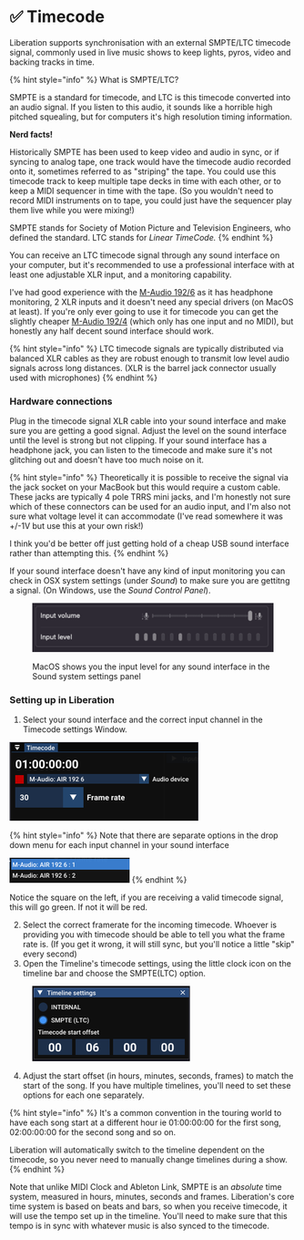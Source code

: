 # ✅ Timecode

Liberation supports synchronisation with an external SMPTE/LTC timecode signal, commonly used in live music shows to keep lights, pyros, video and backing tracks in time.

{% hint style="info" %}
What is SMPTE/LTC?&#x20;

SMPTE is a standard for timecode, and LTC is this timecode converted into an audio signal. If you listen to this audio, it sounds like a horrible high pitched squealing, but for computers it's high resolution timing information.&#x20;

**Nerd facts!**

Historically SMPTE has been used to keep video and audio in sync, or if syncing to analog tape, one track would have the timecode audio recorded onto it, sometimes referred to as "striping" the tape. You could use this timecode track to keep multiple tape decks in time with each other, or to keep a MIDI sequencer in time with the tape. (So you wouldn't need to record MIDI instruments on to tape, you could just have the sequencer play them live while you were mixing!)

SMPTE stands for Society of Motion Picture and Television Engineers, who defined the standard. LTC stands for _Linear TimeCode._&#x20;
{% endhint %}

You can receive an LTC timecode signal through any sound interface on your computer, but it's recommended to use a professional interface with at least one adjustable XLR input, and a monitoring capability.&#x20;

I've had good experience with the [M-Audio 192/6](https://www.m-audio.com/audio-midi-interfaces/air-192-6.html) as it has headphone monitoring, 2 XLR inputs and it doesn't need any special drivers (on MacOS at least).  If you're only ever going to use it for timecode you can get the slightly cheaper [M-Audio 192/4](https://www.m-audio.com/audio-midi-interfaces/air-192-4.html) (which only has one input and no MIDI), but honestly any half decent sound interface should work.&#x20;

{% hint style="info" %}
LTC timecode signals are typically distributed via balanced XLR cables as they are robust enough to transmit low level audio signals across long distances. (XLR is the barrel jack connector usually used with microphones)
{% endhint %}

### Hardware connections

Plug in the timecode signal XLR cable into your sound interface and make sure you are getting a good signal. Adjust the level on the sound interface until the level is strong but not clipping. If your sound interface has a headphone jack, you can listen to the timecode and make sure it's not glitching out and doesn't have too much noise on it.&#x20;

{% hint style="info" %}
Theoretically it is possible to receive the signal via the jack socket on your MacBook but this would require a custom cable. These jacks are typically 4 pole TRRS mini jacks, and I'm honestly not sure which of these connectors can be used for an audio input, and I'm also not sure what voltage level it can accommodate (I've read somewhere it was +/-1V but use this at your own risk!)

I think you'd be better off just getting hold of a cheap USB sound interface rather than attempting this.&#x20;
{% endhint %}

If your sound interface doesn't have any kind of input monitoring you can check in OSX system settings (under _Sound_) to make sure you are gettitng a signal. (On Windows, use the _Sound Control Panel_).&#x20;

<figure><img src=".gitbook/assets/mac-mic-input-volume.png" alt=""><figcaption><p>MacOS shows you the input level for any sound interface in the Sound system settings panel</p></figcaption></figure>

### Setting up in Liberation

1. Select your sound interface and the correct input channel in the Timecode settings Window.  &#x20;

![](.gitbook/assets/timecode-panel.png)

{% hint style="info" %}
Note that there are separate options in the drop down menu for each input channel in your sound interface

![](.gitbook/assets/m-audio.png)
{% endhint %}

Notice the square on the left, if you are receiving a valid timecode signal, this will go green. If not it will be red.&#x20;

2. Select the correct framerate for the incoming timecode. Whoever is providing you with timecode should be able to tell you what the frame rate is. (If you get it wrong, it will still sync, but you'll notice a little "skip" every second)
3. Open the Timeline's timecode settings, using the little clock icon on the timeline bar and choose the SMPTE(LTC) option.

<figure><img src=".gitbook/assets/timeline-settings.png" alt=""><figcaption></figcaption></figure>

4. Adjust the start offset (in hours, minutes, seconds, frames) to match the start of the song. If you have multiple timelines, you'll need to set these options for each one separately.&#x20;

{% hint style="info" %}
It's a common convention in the touring world to have each song start at a different hour ie 01:00:00:00 for the first song, 02:00:00:00 for the second song and so on.

Liberation will automatically switch to the timeline dependent on the timecode, so you never need to manually change timelines during a show.&#x20;
{% endhint %}

Note that unlike MIDI Clock and Ableton Link, SMPTE is an _absolute_ time system, measured in hours, minutes, seconds and frames. Liberation's core time system is based on beats and bars, so when you receive timecode, it will use the tempo set up in the timeline. You'll need to make sure that this tempo is in sync with whatever music is also synced to the timecode.&#x20;
